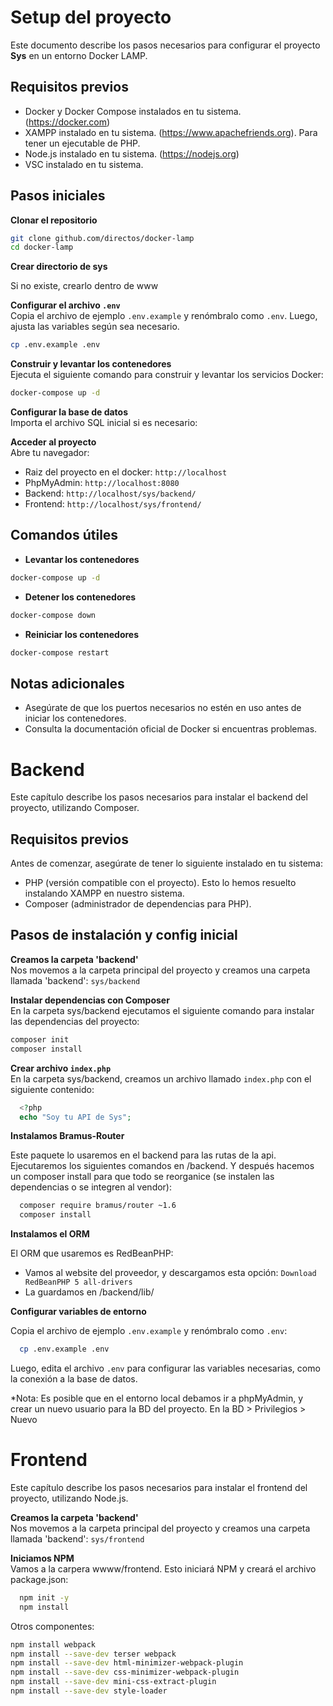 # Setup del proyecto

Este documento describe los pasos necesarios para configurar el proyecto **Sys** en un entorno Docker LAMP. 

## Requisitos previos

- Docker y Docker Compose instalados en tu sistema. (https://docker.com)
- XAMPP instalado en tu sistema. (https://www.apachefriends.org). Para tener un ejecutable de PHP.
- Node.js instalado en tu sistema. (https://nodejs.org)
- VSC instalado en tu sistema.

## Pasos iniciales

**Clonar el repositorio**  
  ```bash
  git clone github.com/directos/docker-lamp
  cd docker-lamp
  ```

**Crear directorio de sys**

Si no existe, crearlo dentro de www

**Configurar el archivo `.env`**  
  Copia el archivo de ejemplo `.env.example` y renómbralo como `.env`. Luego, ajusta las variables según sea necesario.

  ```bash
  cp .env.example .env
  ```

**Construir y levantar los contenedores**  
Ejecuta el siguiente comando para construir y levantar los servicios Docker:

  ```bash
  docker-compose up -d
  ```

**Configurar la base de datos**  
Importa el archivo SQL inicial si es necesario:

**Acceder al proyecto**  
Abre tu navegador:
- Raiz del proyecto en el docker: `http://localhost`
- PhpMyAdmin: `http://localhost:8080`
- Backend: `http://localhost/sys/backend/`
- Frontend: `http://localhost/sys/frontend/`

## Comandos útiles

- **Levantar los contenedores**  
```bash
docker-compose up -d
```
- **Detener los contenedores**  
```bash
docker-compose down
```
- **Reiniciar los contenedores**  
```bash
docker-compose restart
```

## Notas adicionales

- Asegúrate de que los puertos necesarios no estén en uso antes de iniciar los contenedores.
- Consulta la documentación oficial de Docker si encuentras problemas.

# Backend

Este capítulo describe los pasos necesarios para instalar el backend del proyecto, utilizando Composer.

## Requisitos previos

Antes de comenzar, asegúrate de tener lo siguiente instalado en tu sistema:
- PHP (versión compatible con el proyecto). Esto lo hemos resuelto instalando XAMPP en nuestro sistema.
- Composer (administrador de dependencias para PHP).

## Pasos de instalación y config inicial

**Creamos la carpeta 'backend'**  
  Nos movemos a la carpeta principal del proyecto y creamos una carpeta llamada 'backend': `sys/backend`

**Instalar dependencias con Composer**  
  En la carpeta sys/backend ejecutamos el siguiente comando para instalar las dependencias del proyecto:
  ```bash
  composer init
  composer install
  ```
**Crear archivo `index.php`**  
    En la carpeta sys/backend, creamos un archivo llamado `index.php` con el siguiente contenido:  
  ```php
    <?php
    echo "Soy tu API de Sys";
  ```
**Instalamos Bramus-Router**

Este paquete lo usaremos en el backend para las rutas de la api. Ejecutaremos los siguientes comandos en /backend. Y después hacemos un composer install para que todo se reorganice (se instalen las dependencias o se integren al vendor):
```bash
  composer require bramus/router ~1.6 
  composer install
```

**Instalamos el ORM**

El ORM que usaremos es RedBeanPHP:

- Vamos al website del proveedor, y descargamos esta opción: `Download RedBeanPHP 5 all-drivers`
- La guardamos en /backend/lib/


**Configurar variables de entorno**  

Copia el archivo de ejemplo `.env.example` y renómbralo como `.env`:
```bash
  cp .env.example .env
```
Luego, edita el archivo `.env` para configurar las variables necesarias, como la conexión a la base de datos.

*Nota: Es posible que en el entorno local debamos ir a phpMyAdmin, y crear un nuevo usuario para la BD del proyecto. En la BD > Privilegios > Nuevo

# Frontend

Este capítulo describe los pasos necesarios para instalar el frontend del proyecto, utilizando Node.js.

**Creamos la carpeta 'backend'**  
  Nos movemos a la carpeta principal del proyecto y creamos una carpeta llamada 'backend': `sys/frontend`

**Iniciamos NPM**  
Vamos a la carpera wwww/frontend. Esto iniciará NPM y creará el archivo package.json:
```bash
  npm init -y
  npm install
```

Otros componentes:

```bash
npm install webpack
npm install --save-dev terser webpack 
npm install --save-dev html-minimizer-webpack-plugin 
npm install --save-dev css-minimizer-webpack-plugin 
npm install --save-dev mini-css-extract-plugin
npm install --save-dev style-loader
```
